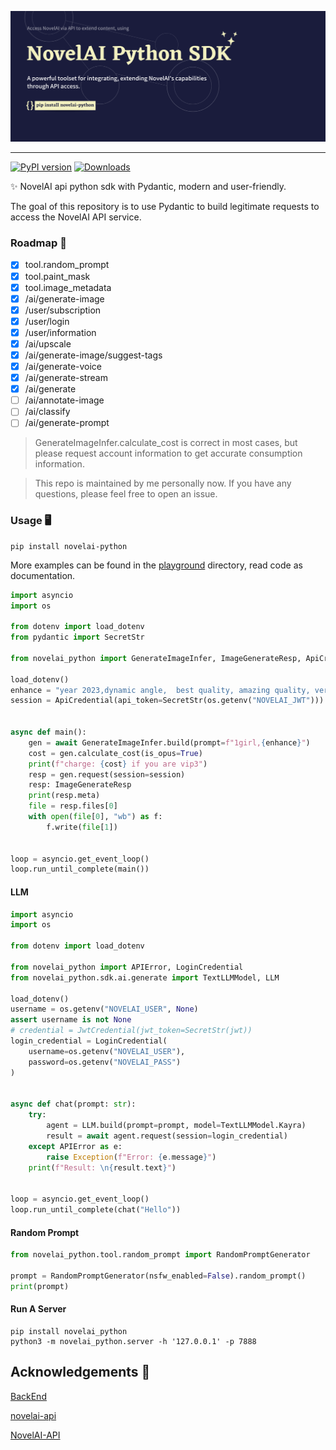 ![banner](https://github.com/LlmKira/novelai-python/blob/dev/playground/banner-raw.png?raw=true)

---

[![PyPI version](https://badge.fury.io/py/novelai-python.svg)](https://badge.fury.io/py/novelai-python)
[![Downloads](https://pepy.tech/badge/novelai_python)](https://pepy.tech/project/novelai_python)

✨ NovelAI api python sdk with Pydantic, modern and user-friendly.

The goal of this repository is to use Pydantic to build legitimate requests to access the NovelAI API service.

### Roadmap 🚧

- [x] tool.random_prompt
- [x] tool.paint_mask
- [x] tool.image_metadata
- [x] /ai/generate-image
- [x] /user/subscription
- [x] /user/login
- [x] /user/information
- [x] /ai/upscale
- [x] /ai/generate-image/suggest-tags
- [x] /ai/generate-voice
- [x] /ai/generate-stream
- [x] /ai/generate
- [ ] /ai/annotate-image
- [ ] /ai/classify
- [ ] /ai/generate-prompt

> GenerateImageInfer.calculate_cost is correct in most cases, but please request account information to get accurate
> consumption information.

> This repo is maintained by me personally now. If you have any questions, please feel free to open an issue.

### Usage 🖥️

```shell
pip install novelai-python
```

More examples can be found in the [playground](https://github.com/LlmKira/novelai-python/tree/main/playground)
directory, read code as documentation.

```python
import asyncio
import os

from dotenv import load_dotenv
from pydantic import SecretStr

from novelai_python import GenerateImageInfer, ImageGenerateResp, ApiCredential

load_dotenv()
enhance = "year 2023,dynamic angle,  best quality, amazing quality, very aesthetic, absurdres"
session = ApiCredential(api_token=SecretStr(os.getenv("NOVELAI_JWT")))  # pst-***


async def main():
    gen = await GenerateImageInfer.build(prompt=f"1girl,{enhance}")
    cost = gen.calculate_cost(is_opus=True)
    print(f"charge: {cost} if you are vip3")
    resp = gen.request(session=session)
    resp: ImageGenerateResp
    print(resp.meta)
    file = resp.files[0]
    with open(file[0], "wb") as f:
        f.write(file[1])


loop = asyncio.get_event_loop()
loop.run_until_complete(main())

```

#### LLM

```python
import asyncio
import os

from dotenv import load_dotenv

from novelai_python import APIError, LoginCredential
from novelai_python.sdk.ai.generate import TextLLMModel, LLM

load_dotenv()
username = os.getenv("NOVELAI_USER", None)
assert username is not None
# credential = JwtCredential(jwt_token=SecretStr(jwt))
login_credential = LoginCredential(
    username=os.getenv("NOVELAI_USER"),
    password=os.getenv("NOVELAI_PASS")
)


async def chat(prompt: str):
    try:
        agent = LLM.build(prompt=prompt, model=TextLLMModel.Kayra)
        result = await agent.request(session=login_credential)
    except APIError as e:
        raise Exception(f"Error: {e.message}")
    print(f"Result: \n{result.text}")


loop = asyncio.get_event_loop()
loop.run_until_complete(chat("Hello"))
```

#### Random Prompt

```python
from novelai_python.tool.random_prompt import RandomPromptGenerator

prompt = RandomPromptGenerator(nsfw_enabled=False).random_prompt()
print(prompt)
```

#### Run A Server

```shell
pip install novelai_python
python3 -m novelai_python.server -h '127.0.0.1' -p 7888
```

## Acknowledgements 🙏

[BackEnd](https://api.novelai.net/docs)

[novelai-api](https://github.com/Aedial/novelai-api)

[NovelAI-API](https://github.com/HanaokaYuzu/NovelAI-API)


